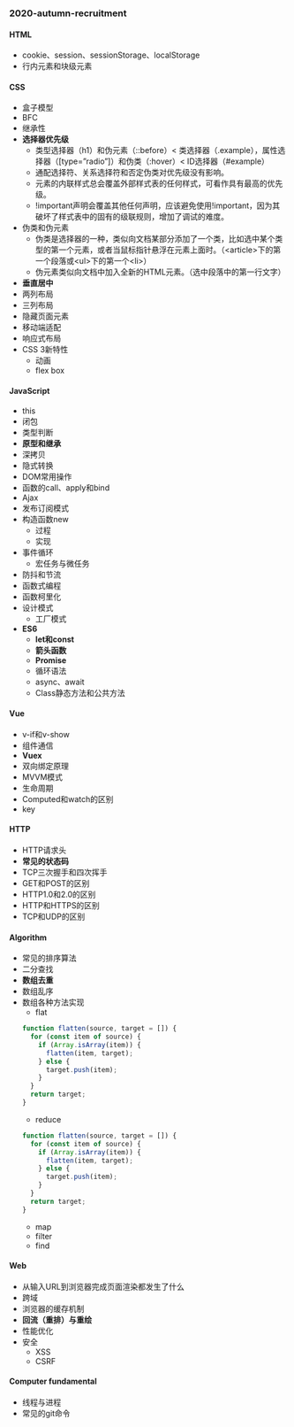 ### 2020-autumn-recruitment

#### HTML
- cookie、session、sessionStorage、localStorage
- 行内元素和块级元素
#### CSS
- 盒子模型
- BFC
- 继承性
- **选择器优先级**
  - 类型选择器（h1）和伪元素（::before）< 类选择器（.example），属性选择器（[type=”radio”]）和伪类（:hover）< ID选择器（#example）
  - 通配选择符、关系选择符和否定伪类对优先级没有影响。
  - 元素的内联样式总会覆盖外部样式表的任何样式，可看作具有最高的优先级。
  - !important声明会覆盖其他任何声明，应该避免使用!important，因为其破坏了样式表中的固有的级联规则，增加了调试的难度。
- 伪类和伪元素
  - 伪类是选择器的一种，类似向文档某部分添加了一个类，比如选中某个类型的第一个元素，或者当鼠标指针悬浮在元素上面时。（\<article>下的第一个段落或\<ul>下的第一个\<li>）
  - 伪元素类似向文档中加入全新的HTML元素。（选中段落中的第一行文字）
- **垂直居中**
- 两列布局
- 三列布局
- 隐藏页面元素
- 移动端适配
- 响应式布局
- CSS 3新特性
  - 动画
  - flex box

#### JavaScript
- this
- 闭包
- 类型判断
- **原型和继承**
- 深拷贝
- 隐式转换
- DOM常用操作
- 函数的call、apply和bind
- Ajax
- 发布订阅模式
- 构造函数new
  - 过程
  - 实现
- 事件循环
  - 宏任务与微任务
- 防抖和节流
- 函数式编程
- 函数柯里化
- 设计模式
  - 工厂模式
- **ES6**
  - **let和const**
  - **箭头函数**
  - **Promise**
  - 循环语法
  - async、await
  - Class静态方法和公共方法

#### Vue
  - v-if和v-show
  - 组件通信
  - **Vuex**
  - 双向绑定原理
  - MVVM模式
  - 生命周期
  - Computed和watch的区别
  - key

#### HTTP
  - HTTP请求头
  - **常见的状态码**
  - TCP三次握手和四次挥手
  - GET和POST的区别
  - HTTP1.0和2.0的区别
  - HTTP和HTTPS的区别
  - TCP和UDP的区别

#### Algorithm
  - 常见的排序算法
  - 二分查找
  - **数组去重**
  - 数组乱序
  - 数组各种方法实现
    - flat
    ```js
    function flatten(source, target = []) {
      for (const item of source) {
        if (Array.isArray(item)) {
          flatten(item, target);
        } else {
          target.push(item);
        }
      }
      return target;
    }
    ```
    - reduce
    ```js
    function flatten(source, target = []) {
      for (const item of source) {
        if (Array.isArray(item)) {
          flatten(item, target);
        } else {
          target.push(item);
        }
      }
      return target;
    }
    ```
    - map
    - filter
    - find

 
#### Web
  - 从输入URL到浏览器完成页面渲染都发生了什么
  - 跨域
  - 浏览器的缓存机制
  - **回流（重排）与重绘**
  - 性能优化
  - 安全
    - XSS
    - CSRF

#### Computer fundamental
  - 线程与进程
  - 常见的git命令
